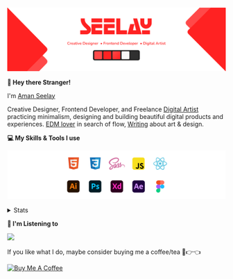 [![banner](./images/seelay.svg)](https://www.seelay.in)

**👋 Hey there Stranger!**

I'm [Aman Seelay](https://www.seelay.in)

Creative Designer, Frontend Developer, and Freelance [Digital Artist](https://art.seelay.in) practicing minimalism, designing and building beautiful digital products and experiences. [EDM lover](https://pl.seelay.in) in search of flow, [Writing](https://www.seelay.in/blog) about art & design.

**💻 My Skills & Tools I use**

[![banner](./images/skills&tools.svg)](https://www.seelay.in/about)

<details>
  <summary>Stats</summary>

---

<!--START_SECTION:waka-->
![Code Time](http://img.shields.io/badge/Code%20Time-460%20hrs%2023%20mins-blue)

![Profile Views](http://img.shields.io/badge/Profile%20Views-143-blue)

**🐱 My GitHub Data** 

> 🏆 89 Contributions in the Year 2022
 > 
> 📦 600.6 kB Used in GitHub's Storage 
 > 
> 💼 Opted to Hire
 > 
> 📜 2 Public Repositories 
 > 
> 🔑 33 Private Repositories  
 > 
**I'm a Night 🦉** 

```text
🌞 Morning    155 commits    ████░░░░░░░░░░░░░░░░░░░░░   18.45% 
🌆 Daytime    149 commits    ████░░░░░░░░░░░░░░░░░░░░░   17.74% 
🌃 Evening    280 commits    ████████░░░░░░░░░░░░░░░░░   33.33% 
🌙 Night      256 commits    ███████░░░░░░░░░░░░░░░░░░   30.48%

```
📅 **I'm Most Productive on Thursday** 

```text
Monday       119 commits    ███░░░░░░░░░░░░░░░░░░░░░░   14.17% 
Tuesday      117 commits    ███░░░░░░░░░░░░░░░░░░░░░░   13.93% 
Wednesday    86 commits     ██░░░░░░░░░░░░░░░░░░░░░░░   10.24% 
Thursday     141 commits    ████░░░░░░░░░░░░░░░░░░░░░   16.79% 
Friday       124 commits    ███░░░░░░░░░░░░░░░░░░░░░░   14.76% 
Saturday     124 commits    ███░░░░░░░░░░░░░░░░░░░░░░   14.76% 
Sunday       129 commits    ███░░░░░░░░░░░░░░░░░░░░░░   15.36%

```


📊 **This Week I Spent My Time On** 

```text
⌚︎ Time Zone: Asia/Kolkata

💬 Programming Languages: 
Other                    7 hrs 50 mins       ████████████████████████░   97.69% 
Markdown                 4 mins              ░░░░░░░░░░░░░░░░░░░░░░░░░   0.93% 
JavaScript               4 mins              ░░░░░░░░░░░░░░░░░░░░░░░░░   0.91% 
JSON                     1 min               ░░░░░░░░░░░░░░░░░░░░░░░░░   0.37% 
Git Config               0 secs              ░░░░░░░░░░░░░░░░░░░░░░░░░   0.08%

🔥 Editors: 
Browser                  7 hrs 50 mins       ████████████████████████░   97.69% 
VS Code                  11 mins             ░░░░░░░░░░░░░░░░░░░░░░░░░   2.31%

💻 Operating System: 
Windows                  8 hrs 1 min         █████████████████████████   100.0%

```

**I Mostly Code in JavaScript** 

```text
JavaScript               26 repos            ███████████████████░░░░░░   76.47% 
TypeScript               8 repos             ██████░░░░░░░░░░░░░░░░░░░   23.53%

```



 Last Updated on 12/07/2022 19:59:26 UTC
<!--END_SECTION:waka-->

---

 </details>

**🎵 I'm Listening to**

<object data="https://now-play.vercel.app/api/generate?uid=7a17a86e-d6b7-43b5-8d9c-1d6dae42a779" >

  <img src="https://now-play.vercel.app/api/generate?uid=7a17a86e-d6b7-43b5-8d9c-1d6dae42a779" />

</object>

If you like what I do, maybe consider buying me a coffee/tea 🥺👉👈

<a href="https://www.buymeacoffee.com/seelay" target="_blank"><img src="https://cdn.buymeacoffee.com/buttons/v2/default-red.png" alt="Buy Me A Coffee" width="150" ></a>
